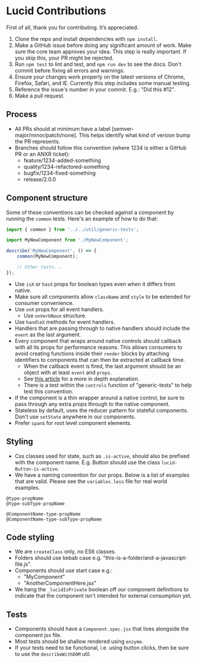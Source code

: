 # Lucid Contributions

First of all, thank you for contributing. It’s appreciated.

1. Clone the repo and install dependencies with `npm install`.
2. Make a GitHub issue before doing any significant amount of work. Make sure the core team approves your idea. This step is really important. If you skip this, your PR might be rejected.
3. Run `npm test` to lint and test, and `npm run dev` to see the docs. Don't commit before fixing all errors and warnings.
4. Ensure your changes work properly on the latest versions of Chrome, Firefox, Safari, and IE. Currently this step includes some manual testing.
5. Reference the issue's number in your commit. E.g.: "Did this #12".
6. Make a pull request.

## Process

- All PRs should at minimum have a label [semver-major/minor/patch/none]. This helps identify what kind of version bump the PR represents.
- Branches should follow this convention (where 1234 is either a GitHub PR or an ANXR ticket):
  - feature/1234-added-something
  - quality/1234-refactored-something
  - bugfix/1234-fixed-something
  - release/2.0.0

## Component structure

Some of these conventions can be checked against a component by running the `common` tests. Here's an example of how to do that:

```javascript
import { common } from '../../util/generic-tests';

import MyNewComponent from './MyNewComponent';

describe('MyNewComponent', () => {
	common(MyNewComponent);

	// Other tests...
});
```

- Use `isX` or `hasX` props for boolean types even when it differs from native.
- Make sure all components allow `className` and `style` to be extended for consumer convenience.
- Use `onX` props for all event handlers.
  - Use `onVerbNoun` structure.
- Use `handleX` methods for event handlers.
- Handlers that are passing through to native handlers should include the `event` as the last argument.
- Every component that wraps around native controls should callback with all its props for performance reasons. This allows consumers to avoid creating functions inside their `render` blocks by attaching identifiers to components that can then be extracted at callback time.
  - When the callback event is fired, the last argument should be an object with at least `event` and `props`.
  - See [this article][perf] for a more in depth explanation.
  - There is a test within the `controls` function of "generic-tests" to help test this convention.
- If the component is a thin wrapper around a native control, be sure to pass through any extra props through to the native component.
- Stateless by default, uses the reducer pattern for stateful components. Don't use `setState` anywhere in our components.
- Prefer `span`s for root level component elements.

## Styling

- Css classes used for state, such as `.is-active`, should also be prefixed with the component name. E.g. Button should use the class `lucid-Button-is-active`.
- We have a naming convention for our props. Below is a list of examples that are valid. Please see the `variables.less` file for real world examples.

```
@type-propName
@type-subType-propName

@ComponentName-type-propName
@ComponentName-type-subType-propName
```

## Code styling

- We are `createClass` only, no ES6 classes.
- Folders should use kebab case e.g. "this-is-a-folder/and-a-javascript-file.js".
- Components should use start case e.g.:
  - "MyComponent"
  - "AnotherComponentHere.jsx"
- We hang the `_lucidIsPrivate` boolean off our component definitions to indicate that the component isn't intended for external consumption yet.

## Tests

- Components should have a `Component.spec.jsx` that lives alongside the component jsx file.
- Most tests should be shallow rendered using `enzyme`.
- If your tests need to be functional, i.e. using button clicks, then be sure to use the `describeWithDOM` util.

[perf]: https://medium.com/@esamatti/react-js-pure-render-performance-anti-pattern-fb88c101332f
